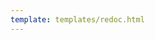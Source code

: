```yaml
---
template: templates/redoc.html
---
```


<redoc spec-url="../../apis/restapis/self-sign-up.yaml"></redoc>
